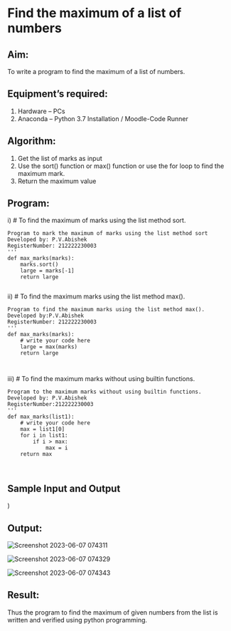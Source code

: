 # Find the maximum of a list of numbers
## Aim:
To write a program to find the maximum of a list of numbers.
## Equipment’s required:
1.	Hardware – PCs
2.	Anaconda – Python 3.7 Installation / Moodle-Code Runner
## Algorithm:
1.	Get the list of marks as input
2.	Use the sort() function or max() function or use the for loop to find the maximum mark.
3.	Return the maximum value
## Program:

i)	# To find the maximum of marks using the list method sort.
```
Program to mark the maximum of marks using the list method sort
Developed by: P.V.Abishek
RegisterNumber: 212222230003
'''
def max_marks(marks):
    marks.sort()
    large = marks[-1]
    return large


```

ii)	# To find the maximum marks using the list method max().
```
Program to find the maximum marks using the list method max().
Developed by:P.V.Abishek 
RegisterNumber: 212222230003
'''
def max_marks(marks):
    # write your code here
    large = max(marks)
    return large



```

iii) # To find the maximum marks without using builtin functions.
```
Program to the maximum marks without using builtin functions.
Developed by: P.V.Abishek
RegisterNumber:212222230003 
'''
def max_marks(list1):
    # write your code here
    max = list1[0]
    for i in list1:
        if i > max:
            max = i
    return max



```
## Sample Input and Output
) 

## Output:
![Screenshot 2023-06-07 074311](https://github.com/pvabishek/FindMaximum/assets/119405626/6df06e42-6be0-40ba-9275-9a3e3fd12545)

![Screenshot 2023-06-07 074329](https://github.com/pvabishek/FindMaximum/assets/119405626/6d7c9907-64bf-416f-a003-b69dc7ec399c)

![Screenshot 2023-06-07 074343](https://github.com/pvabishek/FindMaximum/assets/119405626/e0e2f94e-d58f-46db-b5af-f97d6a0895ab)

## Result:
Thus the program to find the maximum of given numbers from the list is written and verified using python programming.
